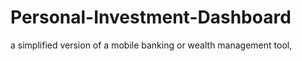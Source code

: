 # Personal-Investment-Dashboard
a simplified version of a mobile banking or wealth management tool,
